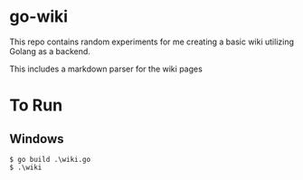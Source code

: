 # go-wiki
This repo contains random experiments for me creating a basic wiki utilizing Golang as a backend.

This includes a markdown parser for the wiki pages


# To Run

## Windows

```shell
$ go build .\wiki.go
$ .\wiki
```